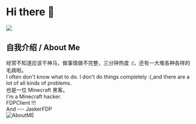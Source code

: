 # Hi there 👋

<!--
**DearJasker/DearJasker** is a ✨ _special_ ✨ repository because its `README.md` (this file) appears on your GitHub profile.

Here are some ideas to get you started:

- 🔭 I’m currently working on ...
- 🌱 I’m currently learning ...
- 👯 I’m looking to collaborate on ...
- 🤔 I’m looking for help with ...
- 💬 Ask me about ...
- 📫 How to reach me: ...
- 😄 Pronouns: ...
- ⚡ Fun fact: ...
-->
<img src="https://avatars.githubusercontent.com/u/59351525?v=4" ><br>
## 自我介绍 / About Me
经常不知道应该干神马，做事情做不完整，三分钟热度 :(，还有一大堆各种各样的毛病啦。<br>
I often don't know what to do. I don't do things completely :(,and there are a lot of all kinds of problems.<br>
也是一位 Minecraft 黑客。 <br>
I'm a Minecraft hacker.<br>
FDPClient !!! <br>
And --- JaskerFDP<br>
<img src="https://i.ibb.co/1KdqGsp/AboutME.png" alt="AboutME" border="0"></a>

